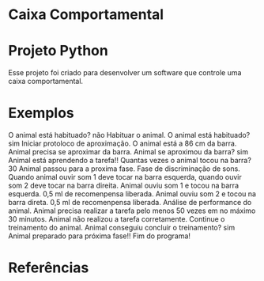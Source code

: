 # Caixa Comportamental

# Projeto Python
Esse projeto foi criado para desenvolver um software que controle uma caixa comportamental.
# Exemplos
O animal está habituado? não
Habituar o animal.
O animal está habituado? sim
Iniciar protoloco de aproximação.
O animal está a 86 cm da barra.
Animal precisa se aproximar da barra.
Animal se aproximou da barra? sim
Animal está aprendendo a tarefa!!
Quantas vezes o animal tocou na barra? 30
Animal passou para a proxima fase.
Fase de discriminação de sons.
Quando animal ouvir som 1 deve tocar na barra esquerda, quando ouvir som 2 deve tocar na barra direita.
Animal ouviu som 1 e tocou na barra esquerda.
0,5 ml de recomenpensa liberada.
Animal ouviu som 2 e tocou na barra direta.
0,5 ml de recomenpensa liberada.
Análise de performance do animal.
Animal precisa realizar a tarefa pelo menos 50 vezes em no máximo 30 minutos.
Animal não realizou a tarefa corretamente.
Continue o treinamento do animal.
Animal conseguiu concluir o treinamento? sim
Animal preparado para próxima fase!!
Fim do programa!
# Referências
